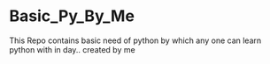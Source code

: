 # Basic_Py_By_Me

This Repo contains basic need of python by which any one can learn python with in day.. created by me
